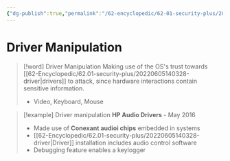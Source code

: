 ```yaml
---
{"dg-publish":true,"permalink":"/62-encyclopedic/62-01-security-plus/20220605140218-driver-manipulation/","dgHomeLink":true,"dgPassFrontmatter":false}
---
```



# Driver Manipulation

>[!word] Driver Manipulation
> Making use of the OS's trust towards [[62-Encyclopedic/62.01-security-plus/20220605140328-driver|drivers]] to attack, since hardware interactions contain sensitive information. 
> - Video, Keyboard, Mouse 

> [!example] Driver manipulation
> **HP Audio Drivers** - May 2016
> - Made use of **Conexant audioi chips** embedded in systems 
> - [[62-Encyclopedic/62.01-security-plus/20220605140328-driver|Driver]] installation includes audio control software 
> - Debugging feature enables a keylogger
